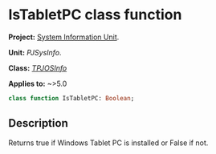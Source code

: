 # IsTabletPC class function

**Project:** [System Information Unit](../API.md).

**Unit:** _PJSysInfo_.

**Class:** _[TPJOSInfo](./TPJOSInfo.md)_

**Applies to:** ~>5.0

```pascal
class function IsTabletPC: Boolean;
```

## Description

Returns true if Windows Tablet PC is installed or False if not.
